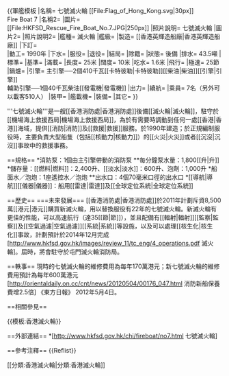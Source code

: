 {{軍艦模板
|名稱= 七號滅火輪 [[File:Flag_of_Hong_Kong.svg|30px]]<br />Fire Boat 7
|名稱2= 
|圖片= [[File:HKFSD_Rescue_Fire_Boat_No.7.JPG|250px]]
|照片說明= 七號滅火輪
|圖片2= 
|照片說明2= 
|艦種= 滅火輪
|艦級= 
|製造= [[香港英輝造船廠|香港英輝造船廠]]
|下訂=  
|動工= 1990年
|下水= 
|服役= 
|退役= 
|結局= 
|除籍= 
|狀態= 後備
|排水= 43.5噸
|標準= 
|基準= 
|滿載= 
|長度= 25米
|闊度= 10米
|吃水= 1.6米
|飛行= 
|極速= 25節
|鍋爐=
|引擎= 主引擎──2個410千瓦[[卡特彼勒|卡特彼勒]][[柴油|柴油]][[引擎|引擎]]<br>輔助引擎──1個40千瓦柴油[[發電機|發電機]]
|出力= 
|續航= 
|乘員= 7名（另外可以載客510人）
|裝甲= 
|艦載機= 
|裝備= 
|其它=
}}

'''七號滅火輪'''是一艘[[香港消防處|香港消防處]]後備[[滅火輪|滅火輪]]，駐守於[[機場海上救援西局|機場海上救援西局]]，為於有需要時調動到任何一處[[香港|香港]]海域，提供[[消防|消防]]及[[救援|救援]]服務。於1990年建造；於正規編制服役時，主要負責大型船隻（包括[[核動力|核動力]]）的[[火災|火災]]或者[[沉沒|沉沒]]事故中的救援事務。

==規格==
*消防泵：1個由主引擎帶動的消防泵
**每分鐘泵水量：1,800[[升|升]]
*儲存量：[[燃料|燃料]]：2,400升、[[淡水|淡水]]：600升、泡劑：1,000升
*船面水／泡炮：1座遙控水／泡炮
**出水口：4個70毫米口徑的出水口
*[[導航|導航]][[儀器|儀器]]：船用[[雷達|雷達]]及[[全球定位系統|全球定位系統]]

==歷史==
===未來發展===
[[香港消防處|香港消防處]]於2011年計劃斥資8,500萬[[港元|港元]]購買新滅火輪，用以替換服役有22年的七號滅火輪。新滅火輪有更佳的性能，可以高速航行（達35[[節|節]]），並且配備有[[輻射|輻射]][[監察|監察]]及[[空氣過濾|空氣過濾]][[系統|系統]]等設施，以及可以處理[[核生化|核生化]]事故，計劃預計於2014年12月完成<ref>[http://www.hkfsd.gov.hk/images/review_11/tc_eng/4_operations.pdf 滅火輪]</ref>。屆時，將會駐守於屯門滅火輪消防局。

==軼事==
現時的七號滅火輪的維修費用為每年170萬港元；新七號滅火輪的維修費用預計為每年600萬港元<ref>[http://orientaldaily.on.cc/cnt/news/20120504/00176_047.html 消防新船保養費增2.5倍] 《東方日報》 2012年5月4日</ref>。

==相關參見==

{{模板:香港滅火輪}}

==外部連結==
*[http://www.hkfsd.gov.hk/chi/fireboat/no7.html 七號滅火輪]

==參考注釋==
{{Reflist}}

[[分類:香港滅火輪|分類:香港滅火輪]]